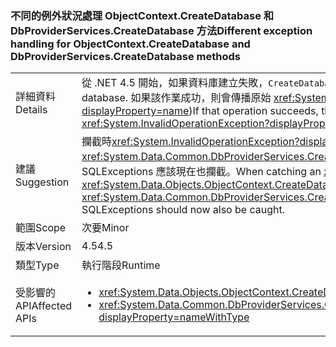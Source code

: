 ### <a name="different-exception-handling-for-objectcontextcreatedatabase-and-dbproviderservicescreatedatabase-methods"></a><span data-ttu-id="f3298-101">不同的例外狀況處理 ObjectContext.CreateDatabase 和 DbProviderServices.CreateDatabase 方法</span><span class="sxs-lookup"><span data-stu-id="f3298-101">Different exception handling for ObjectContext.CreateDatabase and DbProviderServices.CreateDatabase methods</span></span>

|   |   |
|---|---|
|<span data-ttu-id="f3298-102">詳細資料</span><span class="sxs-lookup"><span data-stu-id="f3298-102">Details</span></span>|<span data-ttu-id="f3298-103">從 .NET 4.5 開始，如果資料庫建立失敗，<code>CreateDatabase</code> 方法會嘗試卸除空白資料庫。</span><span class="sxs-lookup"><span data-stu-id="f3298-103">Beginning in .NET 4.5, if database creation fails, <code>CreateDatabase</code> methods will attempt to drop the empty database.</span></span> <span data-ttu-id="f3298-104">如果該作業成功，則會傳播原始 <xref:System.Data.SqlClient.SqlException?displayProperty=name> (而不是在 .NET 4.0 中一律擲回的 <xref:System.InvalidOperationException?displayProperty=name>)</span><span class="sxs-lookup"><span data-stu-id="f3298-104">If that operation succeeds, the original <xref:System.Data.SqlClient.SqlException?displayProperty=name> will be propagated (instead of the <xref:System.InvalidOperationException?displayProperty=name> that was always thrown in .NET 4.0)</span></span>|
|<span data-ttu-id="f3298-105">建議</span><span class="sxs-lookup"><span data-stu-id="f3298-105">Suggestion</span></span>|<span data-ttu-id="f3298-106">攔截時<xref:System.InvalidOperationException?displayProperty=name>執行時<xref:System.Data.Objects.ObjectContext.CreateDatabase>或<xref:System.Data.Common.DbProviderServices.CreateDatabase(System.Data.Common.DbConnection,System.Nullable{System.Int32},System.Data.Metadata.Edm.StoreItemCollection)>，SQLExceptions 應該現在也攔截。</span><span class="sxs-lookup"><span data-stu-id="f3298-106">When catching an <xref:System.InvalidOperationException?displayProperty=name> while executing <xref:System.Data.Objects.ObjectContext.CreateDatabase> or <xref:System.Data.Common.DbProviderServices.CreateDatabase(System.Data.Common.DbConnection,System.Nullable{System.Int32},System.Data.Metadata.Edm.StoreItemCollection)>, SQLExceptions should now also be caught.</span></span>|
|<span data-ttu-id="f3298-107">範圍</span><span class="sxs-lookup"><span data-stu-id="f3298-107">Scope</span></span>|<span data-ttu-id="f3298-108">次要</span><span class="sxs-lookup"><span data-stu-id="f3298-108">Minor</span></span>|
|<span data-ttu-id="f3298-109">版本</span><span class="sxs-lookup"><span data-stu-id="f3298-109">Version</span></span>|<span data-ttu-id="f3298-110">4.5</span><span class="sxs-lookup"><span data-stu-id="f3298-110">4.5</span></span>|
|<span data-ttu-id="f3298-111">類型</span><span class="sxs-lookup"><span data-stu-id="f3298-111">Type</span></span>|<span data-ttu-id="f3298-112">執行階段</span><span class="sxs-lookup"><span data-stu-id="f3298-112">Runtime</span></span>|
|<span data-ttu-id="f3298-113">受影響的 API</span><span class="sxs-lookup"><span data-stu-id="f3298-113">Affected APIs</span></span>|<ul><li><xref:System.Data.Objects.ObjectContext.CreateDatabase?displayProperty=nameWithType></li><li><xref:System.Data.Common.DbProviderServices.CreateDatabase(System.Data.Common.DbConnection,System.Nullable{System.Int32},System.Data.Metadata.Edm.StoreItemCollection)?displayProperty=nameWithType></li></ul>|

